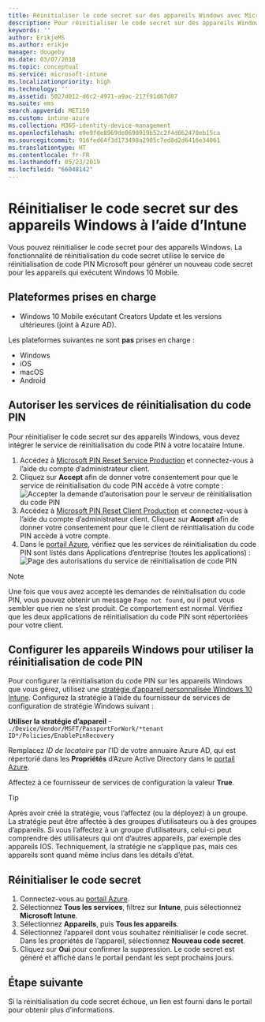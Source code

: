 ```yaml
---
title: Réinitialiser le code secret sur des appareils Windows avec Microsoft Intune - Azure | Microsoft Docs
description: Pour réinitialiser le code secret sur des appareils Windows, installez le service de réinitialisation du code PIN Microsoft et le client de réinitialisation du code PIN Microsoft, créez une stratégie d’appareil à l’aide de votre ID Azure Active Directory, puis réinitialisez le code secret dans le portail Azure à l’aide de Microsoft Intune.
keywords: ''
author: ErikjeMS
ms.author: erikje
manager: dougeby
ms.date: 03/07/2018
ms.topic: conceptual
ms.service: microsoft-intune
ms.localizationpriority: high
ms.technology: ''
ms.assetid: 5027d012-d6c2-4971-a9ac-217f91d67d87
ms.suite: ems
search.appverid: MET150
ms.custom: intune-azure
ms.collection: M365-identity-device-management
ms.openlocfilehash: e9e9fde8969de0690919b52c2f4d662470eb15ca
ms.sourcegitcommit: 916fed64f3d173498a2905c7ed8d2d6416e34061
ms.translationtype: HT
ms.contentlocale: fr-FR
ms.lasthandoff: 05/23/2019
ms.locfileid: "66048142"
---
```

# <a name="reset-the-passcode-on-windows-devices-using-intune"></a>Réinitialiser le code secret sur des appareils Windows à l’aide d’Intune

Vous pouvez réinitialiser le code secret pour des appareils Windows. La fonctionnalité de réinitialisation du code secret utilise le service de réinitialisation de code PIN Microsoft pour générer un nouveau code secret pour les appareils qui exécutent Windows 10 Mobile. 

## <a name="supported-platforms"></a>Plateformes prises en charge

- Windows 10 Mobile exécutant Creators Update et les versions ultérieures (joint à Azure AD).

Les plateformes suivantes ne sont **pas** prises en charge :
- Windows
- iOS
- macOS
- Android

## <a name="authorize-the-pin-reset-services"></a>Autoriser les services de réinitialisation du code PIN

Pour réinitialiser le code secret sur des appareils Windows, vous devez intégrer le service de réinitialisation du code PIN à votre locataire Intune.

1. Accédez à [Microsoft PIN Reset Service Production](https://login.windows.net/common/oauth2/authorize?response_type=code&client_id=b8456c59-1230-44c7-a4a2-99b085333e84&resource=https%3A%2F%2Fgraph.windows.net&redirect_uri=https%3A%2F%2Fcred.microsoft.com&state=e9191523-6c2f-4f1d-a4f9-c36f26f89df0&prompt=admin_consent) et connectez-vous à l’aide du compte d’administrateur client.
2. Cliquez sur **Accept** afin de donner votre consentement pour que le service de réinitialisation du code PIN accède à votre compte : ![Accepter la demande d’autorisation pour le serveur de réinitialisation du code PIN](./media/pin-reset-service-home-screen.png)
3. Accédez à [Microsoft PIN Reset Client Production](https://login.windows.net/common/oauth2/authorize?response_type=code&client_id=9115dd05-fad5-4f9c-acc7-305d08b1b04e&resource=https%3A%2F%2Fcred.microsoft.com%2F&redirect_uri=ms-appx-web%3A%2F%2FMicrosoft.AAD.BrokerPlugin%2F9115dd05-fad5-4f9c-acc7-305d08b1b04e&state=6765f8c5-f4a7-4029-b667-46a6776ad611&prompt=admin_consent) et connectez-vous à l’aide du compte d’administrateur client. Cliquez sur **Accept** afin de donner votre consentement pour que le client de réinitialisation du code PIN accède à votre compte.
4. Dans le [portail Azure](https://portal.azure.com), vérifiez que les services de réinitialisation du code PIN sont listés dans Applications d’entreprise (toutes les applications) : ![Page des autorisations du service de réinitialisation de code PIN](./media/pin-reset-service-application.png)

> [!NOTE]
> Une fois que vous avez accepté les demandes de réinitialisation du code PIN, vous pouvez obtenir un message `Page not found`, ou il peut vous sembler que rien ne s’est produit. Ce comportement est normal. Vérifiez que les deux applications de réinitialisation du code PIN sont répertoriées pour votre client.

## <a name="configure-windows-devices-to-use-pin-reset"></a>Configurer les appareils Windows pour utiliser la réinitialisation de code PIN

Pour configurer la réinitialisation du code PIN sur les appareils Windows que vous gérez, utilisez une [stratégie d’appareil personnalisée Windows 10 Intune](custom-settings-windows-10.md). Configurez la stratégie à l’aide du fournisseur de services de configuration de stratégie Windows suivant :

**Utiliser la stratégie d’appareil** - `./Device/Vendor/MSFT/PassportForWork/*tenant ID*/Policies/EnablePinRecovery`

Remplacez *ID de locataire* par l’ID de votre annuaire Azure AD, qui est répertorié dans les **Propriétés** d’Azure Active Directory dans le [portail Azure](https://portal.azure.com).

Affectez à ce fournisseur de services de configuration la valeur **True**.

> [!TIP]
> Après avoir créé la stratégie, vous l’affectez (ou la déployez) à un groupe. La stratégie peut être affectée à des groupes d’utilisateurs ou à des groupes d’appareils. Si vous l’affectez à un groupe d’utilisateurs, celui-ci peut comprendre des utilisateurs qui ont d’autres appareils, par exemple des appareils IOS. Techniquement, la stratégie ne s’applique pas, mais ces appareils sont quand même inclus dans les détails d’état.

## <a name="reset-the-passcode"></a>Réinitialiser le code secret

1. Connectez-vous au [portail Azure](https://portal.azure.com). 
2. Sélectionnez **Tous les services**, filtrez sur **Intune**, puis sélectionnez **Microsoft Intune**.
3. Sélectionnez **Appareils**, puis **Tous les appareils**.
4. Sélectionnez l’appareil dont vous souhaitez réinitialiser le code secret. Dans les propriétés de l’appareil, sélectionnez **Nouveau code secret**.
5. Cliquez sur **Oui** pour confirmer la suppression. Le code secret est généré et affiché dans le portail pendant les sept prochains jours.

## <a name="next-step"></a>Étape suivante

Si la réinitialisation du code secret échoue, un lien est fourni dans le portail pour obtenir plus d’informations.
